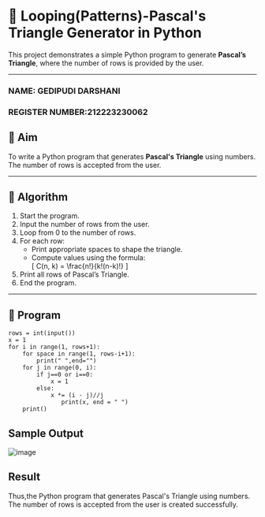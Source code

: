 # 🔺 Looping(Patterns)-Pascal's Triangle Generator in Python

This project demonstrates a simple Python program to generate **Pascal’s Triangle**, where the number of rows is provided by the user.

---
### NAME: GEDIPUDI DARSHANI
### REGISTER NUMBER:212223230062
## 🎯 Aim

To write a Python program that generates **Pascal's Triangle** using numbers. The number of rows is accepted from the user.

---

## 🧠 Algorithm

1. Start the program.
2. Input the number of rows from the user.
3. Loop from 0 to the number of rows.
4. For each row:
   - Print appropriate spaces to shape the triangle.
   - Compute values using the formula:  
     \[
     C(n, k) = \frac{n!}{k!(n-k)!}
     \]
5. Print all rows of Pascal’s Triangle.
6. End the program.

---

## 🧪 Program
```
rows = int(input())
x = 1
for i in range(1, rows+1):
    for space in range(1, rows-i+1):
        print(" ",end="")
    for j in range(0, i):
        if j==0 or i==0:
            x = 1
        else:
            x *= (i - j)//j
               print(x, end = " ")
    print()
```

## Sample Output
![image](https://github.com/user-attachments/assets/a8da13cd-7720-4c9d-9bd5-153a76b70f0a)

## Result
Thus,the Python program that generates Pascal's Triangle using numbers. The number of rows is accepted from the user is created successfully.
